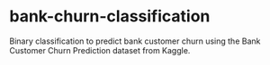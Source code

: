# bank-churn-classification
Binary classification to predict bank customer churn using the Bank Customer Churn Prediction dataset from Kaggle.
